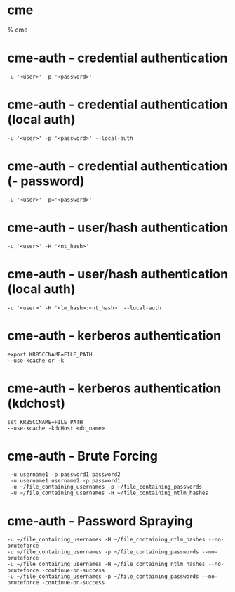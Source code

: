 # cme

% cme

# cme-auth - credential authentication
```
-u '<user>' -p '<password>'
```

# cme-auth - credential authentication (local auth)
```
-u '<user>' -p '<password>' --local-auth
```

# cme-auth - credential authentication (- password)
```
-u '<user>' -p='<password>'
```

# cme-auth - user/hash authentication
```
-u '<user>' -H '<nt_hash>'
```

# cme-auth - user/hash authentication (local auth)
```
-u '<user>' -H '<lm_hash>:<nt_hash>' --local-auth
```

# cme-auth - kerberos authentication
```
export KRB5CCNAME=FILE_PATH
--use-kcache or -k
```

# cme-auth - kerberos authentication (kdchost)
```
set KRB5CCNAME=FILE_PATH
--use-kcache -kdcHost <dc_name> 
```

# cme-auth - Brute Forcing
```
 -u username1 -p password1 password2
 -u username1 username2 -p password1
 -u ~/file_containing_usernames -p ~/file_containing_passwords
 -u ~/file_containing_usernames -H ~/file_containing_ntlm_hashes
```

# cme-auth - Password Spraying
```
-u ~/file_containing_usernames -H ~/file_containing_ntlm_hashes --no-bruteforce
-u ~/file_containing_usernames -p ~/file_containing_passwords --no-bruteforce
-u ~/file_containing_usernames -H ~/file_containing_ntlm_hashes --no-bruteforce -continue-on-success
-u ~/file_containing_usernames -p ~/file_containing_passwords --no-bruteforce -continue-on-success
```